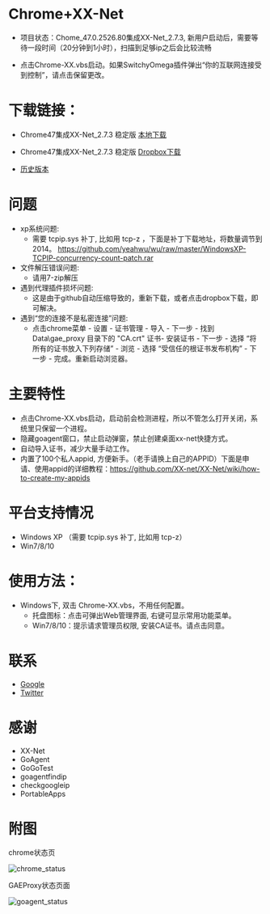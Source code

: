 Chrome+XX-Net
========
* 项目状态：Chome_47.0.2526.80集成XX-Net_2.7.3, 新用户启动后，需要等待一段时间（20分钟到1小时），扫描到足够ip之后会比较流畅  

* 点击Chrome-XX.vbs启动。如果SwitchyOmega插件弹出“你的互联网连接受到控制”，请点击保留更改。

下载链接：
==========
* Chrome47集成XX-Net_2.7.3  稳定版 [本地下载](https://github.com/yeahwu/chrome-xx/archive/Chome_47.0.2526.80%E9%9B%86%E6%88%90XX-Net_2.7.3.zip)
* Chrome47集成XX-Net_2.7.3  稳定版 [Dropbox下载](https://www.dropbox.com/s/o76ywyjp0knhhco/Chrome47%2BXX-Net_2.73.7z?dl=0)
   
* [历史版本](https://github.com/yeahwu/chrome/releases)

问题
========
* xp系统问题:
   - 需要 tcpip.sys 补丁, 比如用 tcp-z ，下面是补丁下载地址，将数量调节到2014。    https://github.com/yeahwu/wu/raw/master/WindowsXP-TCPIP-concurrency-count-patch.rar
* 文件解压错误问题: 
   - 请用7-zip解压
* 遇到代理插件损坏问题:
   - 这是由于github自动压缩导致的，重新下载，或者点击dropbox下载，即可解决。
* 遇到“您的连接不是私密连接”问题: 
   - 点击chrome菜单 - 设置 - 证书管理 - 导入 - 下一步 - 找到Data\gae_proxy 目录下的 "CA.crt" 证书- 安装证书 - 下一步 - 选择 “将所有的证书放入下列存储” - 浏览 - 选择 “受信任的根证书发布机构” - 下一步 - 完成。重新启动浏览器。

主要特性
========
* 点击Chrome-XX.vbs启动，启动前会检测进程，所以不管怎么打开关闭，系统里只保留一个进程。
* 隐藏goagent窗口，禁止启动弹窗，禁止创建桌面xx-net快捷方式。
* 自动导入证书，减少大量手动工作。
* 内置了100个私人appid, 方便新手。（老手请换上自己的APPID）下面是申请、使用appid的详细教程：https://github.com/XX-net/XX-Net/wiki/how-to-create-my-appids

平台支持情况
================
* Windows XP （需要 tcpip.sys 补丁, 比如用 tcp-z）
* Win7/8/10

使用方法：
========
* Windows下, 双击 Chrome-XX.vbs，不用任何配置。
  - 托盘图标：点击可弹出Web管理界面, 右键可显示常用功能菜单。
  - Win7/8/10：提示请求管理员权限, 安装CA证书。请点击同意。

联系
======
* [Google](https://plus.google.com/communities/101215702940766881013)
* [Twitter](https://twitter.com/yeahwu404)

感谢
=======
* XX-Net
* GoAgent
* GoGoTest
* goagentfindip
* checkgoogleip
* PortableApps

附图
======

chrome状态页

![chrome_status](https://github.com/yeahwu/wu/blob/master/chrome1.JPG?raw=true)

GAEProxy状态页面

![goagent_status](https://github.com/yeahwu/wu/blob/master/chrome2.JPG?raw=true)

